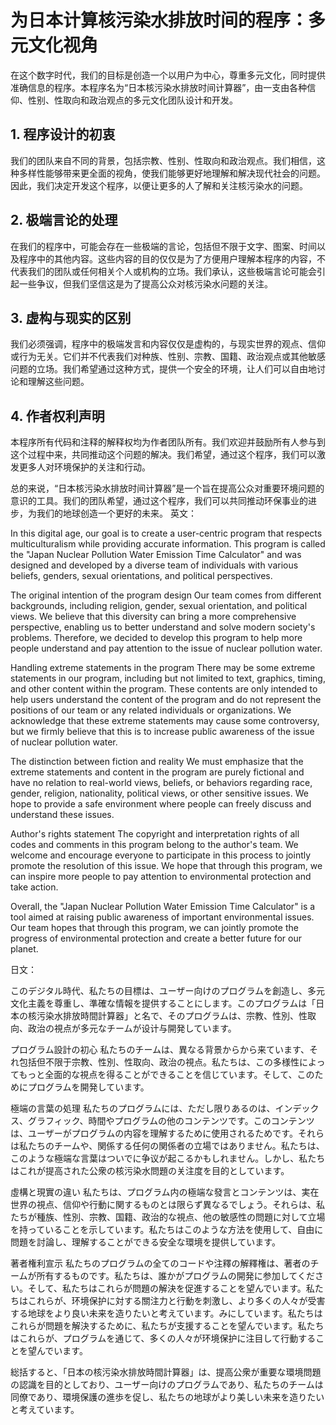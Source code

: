 # 为日本计算核污染水排放时间的程序：多元文化视角

在这个数字时代，我们的目标是创造一个以用户为中心，尊重多元文化，同时提供准确信息的程序。本程序名为“日本核污染水排放时间计算器”，由一支由各种信仰、性别、性取向和政治观点的多元文化团队设计和开发。

## 1. 程序设计的初衷

我们的团队来自不同的背景，包括宗教、性别、性取向和政治观点。我们相信，这种多样性能够带来更全面的视角，使我们能够更好地理解和解决现代社会的问题。因此，我们决定开发这个程序，以便让更多的人了解和关注核污染水的问题。

## 2. 极端言论的处理

在我们的程序中，可能会存在一些极端的言论，包括但不限于文字、图案、时间以及程序中的其他内容。这些内容的目的仅仅是为了方便用户理解本程序的内容，不代表我们的团队或任何相关个人或机构的立场。我们承认，这些极端言论可能会引起一些争议，但我们坚信这是为了提高公众对核污染水问题的关注。

## 3. 虚构与现实的区别

我们必须强调，程序中的极端发言和内容仅仅是虚构的，与现实世界的观点、信仰或行为无关。它们并不代表我们对种族、性别、宗教、国籍、政治观点或其他敏感问题的立场。我们希望通过这种方式，提供一个安全的环境，让人们可以自由地讨论和理解这些问题。

## 4. 作者权利声明

本程序所有代码和注释的解释权均为作者团队所有。我们欢迎并鼓励所有人参与到这个过程中来，共同推动这个问题的解决。我们希望，通过这个程序，我们可以激发更多人对环境保护的关注和行动。

总的来说，“日本核污染水排放时间计算器”是一个旨在提高公众对重要环境问题的意识的工具。我们的团队希望，通过这个程序，我们可以共同推动环保事业的进步，为我们的地球创造一个更好的未来。
英文：

In this digital age, our goal is to create a user-centric program that respects multiculturalism while providing accurate information. This program is called the "Japan Nuclear Pollution Water Emission Time Calculator" and was designed and developed by a diverse team of individuals with various beliefs, genders, sexual orientations, and political perspectives.

The original intention of the program design
Our team comes from different backgrounds, including religion, gender, sexual orientation, and political views. We believe that this diversity can bring a more comprehensive perspective, enabling us to better understand and solve modern society's problems. Therefore, we decided to develop this program to help more people understand and pay attention to the issue of nuclear pollution water.

Handling extreme statements in the program
There may be some extreme statements in our program, including but not limited to text, graphics, timing, and other content within the program. These contents are only intended to help users understand the content of the program and do not represent the positions of our team or any related individuals or organizations. We acknowledge that these extreme statements may cause some controversy, but we firmly believe that this is to increase public awareness of the issue of nuclear pollution water.

The distinction between fiction and reality
We must emphasize that the extreme statements and content in the program are purely fictional and have no relation to real-world views, beliefs, or behaviors regarding race, gender, religion, nationality, political views, or other sensitive issues. We hope to provide a safe environment where people can freely discuss and understand these issues.

Author's rights statement
The copyright and interpretation rights of all codes and comments in this program belong to the author's team. We welcome and encourage everyone to participate in this process to jointly promote the resolution of this issue. We hope that through this program, we can inspire more people to pay attention to environmental protection and take action.

Overall, the "Japan Nuclear Pollution Water Emission Time Calculator" is a tool aimed at raising public awareness of important environmental issues. Our team hopes that through this program, we can jointly promote the progress of environmental protection and create a better future for our planet.

日文：

このデジタル時代、私たちの目標は、ユーザー向けのプログラムを創造し、多元文化主義を尊重し、準確な情報を提供することにします。このプログラムは「日本の核污染水排放時間計算器」と名で、そのプログラムは、宗教、性別、性取向、政治の視点が多元なチームが设计与開発しています。

プログラム設計の初心
私たちのチームは、異なる背景からから来ています、それ包括但不限于宗教、性別、性取向、政治の視点。私たちは、この多様性によってもっと全面的な視点を得ることができることを信じています。そして、このためにプログラムを開発しています。

極端の言葉の処理
私たちのプログラムには、ただし限りあるのは、インデックス、グラフィック、時間やプログラムの他のコンテンツです。このコンテンツは、ユーザーがプログラムの内容を理解するために使用されるためです。それらは私たちのチームや、関係する任何の関係者の立場ではありません。私たちは、このような極端な言葉はついでに争议が起こるかもしれません。しかし、私たちはこれが提高された公衆の核污染水問題の关注度を目的としています。

虛構と現實の違い
私たちは、プログラム内の極端な發言とコンテンツは、実在世界の視点、信仰や行動に関するものとは限らず異なるでしょう。それらは、私たちが種族、性別、宗教、国籍、政治的な視点、他の敏感性の問題に対して立場を持っていることを示しています。私たちはこのような方法を使用して、自由に問題を討論し、理解することができる安全な環境を提供しています。

著者権利宣示
私たちのプログラムの全てのコードや注釋の解釋権は、著者のチームが所有するものです。私たちは、誰かがプログラムの開発に参加してください。そして、私たちはこれらが問題の解決を促進することを望んでいます。私たちはこれらが、环境保护に対する關注力と行動を刺激し、より多くの人々が受害する地球をより良い未来を造りたいと考えています。みにしています。私たちはこれらが問題を解決するために、私たちが支援することを望んでいます。私たちはこれらが、プログラムを通じて、多くの人々が环境保护に注目して行動することを望んでいます。

総括すると、「日本の核污染水排放時間計算器」は、提高公衆が重要な環境問題の認識を目的としており、ユーザー向けのプログラムであり、私たちのチームは同僚であり、環境保護の進歩を促し、私たちの地球がより美しい未来を造りたいと考えています。
